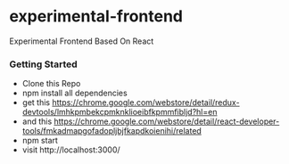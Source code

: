 # experimental-frontend
Experimental Frontend Based On React

### Getting Started

   - Clone this Repo 
   - npm install all dependencies
   - get this https://chrome.google.com/webstore/detail/redux-devtools/lmhkpmbekcpmknklioeibfkpmmfibljd?hl=en
   - and this https://chrome.google.com/webstore/detail/react-developer-tools/fmkadmapgofadopljbjfkapdkoienihi/related
   - npm start
   - visit http://localhost:3000/